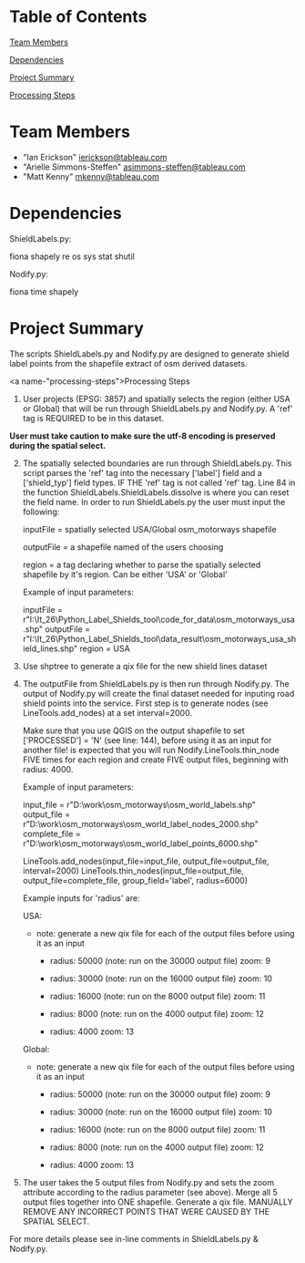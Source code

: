 
<html>
<head>
</head>
<body>

# Table of Contents
[Team Members](#team-members)

[Dependencies](#dependencies)

[Project Summary](#project-summary)

[Processing Steps](#processing-steps)

# <a name="team-members"></a>Team Members

* "Ian Erickson" <ierickson@tableau.com>
* "Arielle Simmons-Steffen" <asimmons-steffen@tableau.com>
* "Matt Kenny" <mkenny@tableau.com>

# <a name="dependencies"></a>Dependencies

ShieldLabels.py:

fiona
shapely
re
os
sys
stat
shutil

Nodify.py:

fiona
time
shapely

# <a name="project-summary"></a>Project Summary

The scripts ShieldLabels.py and Nodify.py are designed to generate shield label points from the shapefile extract of osm derived datasets.


<a name-"processing-steps"></a>Processing Steps

1) User projects (EPSG: 3857) and spatially selects the region (either USA or Global) that will be run through ShieldLabels.py and Nodify.py.  A 'ref' tag is REQUIRED to be in this dataset.

**User must take caution to make sure the utf-8 encoding is preserved during the spatial select.**

2) The spatially selected boundaries are run through ShieldLabels.py. This script parses the 'ref' tag into the necessary 
	['label'] field and a ['shield_typ'] field types. IF THE 'ref' tag is not called 'ref' tag. Line 84 in the function 
	ShieldLabels.ShieldLabels.dissolve is where you can reset the field name. In order to run ShieldLabels.py the user must input the following: 
	
	inputFile = spatially selected USA/Global osm_motorways shapefile
	
	outputFile = a shapefile named of the users choosing
	
	region = a tag declaring whether to parse the spatially selected shapefile by it's region. Can be either 'USA' or 
	'Global'
	
	Example of input parameters:
	
	inputFile = r"I:\It_26\Python_Label_Shields_tool\code_for_data\osm_motorways_usa.shp"
    outputFile = r"I:\It_26\Python_Label_Shields_tool\data_result\osm_motorways_usa_shield_lines.shp"
    region = USA

3) Use shptree to generate a qix file for the new shield lines dataset
	
4) The outputFile from ShieldLabels.py is then run through Nodify.py. The output of Nodify.py will create the final dataset
   needed for inputing road shield points into the service. First step is to generate nodes (see LineTools.add_nodes) at a
   set interval=2000.
   
   Make sure that you use QGIS on the output shapefile to set ['PROCESSED'] = 'N' (see line: 144), before using it as an input for another file!
   is expected that you will run Nodify.LineTools.thin_node FIVE times for each region and create FIVE output files, beginning with
   radius: 4000.
   
   Example of input parameters:
   
    input_file = r"D:\work\osm_motorways\osm_world_labels.shp"
    output_file = r"D:\work\osm_motorways\osm_world_label_nodes_2000.shp"
    complete_file = r"D:\work\osm_motorways\osm_world_label_points_6000.shp"

    LineTools.add_nodes(input_file=input_file, output_file=output_file, interval=2000)
    LineTools.thin_nodes(input_file=output_file, output_file=complete_file, group_field='label', radius=6000)
   
   Example inputs for 'radius' are:
   
   USA:
   * note: generate a new qix file for each of the output files before using it as an input
   
		- radius: 50000 (note: run on the 30000 output file)
		  zoom: 9
		  
		- radius: 30000 (note: run on the 16000 output file)
		  zoom: 10
		  
		- radius: 16000 (note: run on the 8000 output file)
		  zoom: 11
		  
		- radius: 8000 (note: run on the 4000 output file)
          zoom: 12
		
		- radius: 4000
		  zoom: 13
   
    Global:
    * note: generate a new qix file for each of the output files before using it as an input
   
		- radius: 50000 (note: run on the 30000 output file)
		  zoom: 9
		  
		- radius: 30000 (note: run on the 16000 output file)
		  zoom: 10
		  
		- radius: 16000 (note: run on the 8000 output file)
		  zoom: 11
		  
		- radius: 8000 (note: run on the 4000 output file)
          zoom: 12
		
		- radius: 4000
		  zoom: 13
    
5) The user takes the 5 output files from Nodify.py and sets the zoom attribute according to the radius parameter (see above).
   Merge all 5 output files together into ONE shapefile. Generate a qix file. MANUALLY REMOVE ANY INCORRECT POINTS THAT WERE CAUSED BY 
   THE SPATIAL SELECT. 


For more details please see in-line comments in ShieldLabels.py & Nodify.py.

</body>
</html>